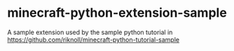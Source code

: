 # minecraft-python-extension-sample

A sample extension used by the sample python tutorial in https://github.com/riknoll/minecraft-python-tutorial-sample
